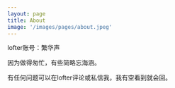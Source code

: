 ```yaml
---
layout: page
title: About
image: '/images/pages/about.jpeg'
---
```


lofter账号：繁华声

因为做得匆忙，有些简略忘海涵。

有任何问题可以在lofter评论或私信我，我有空看到就会回。